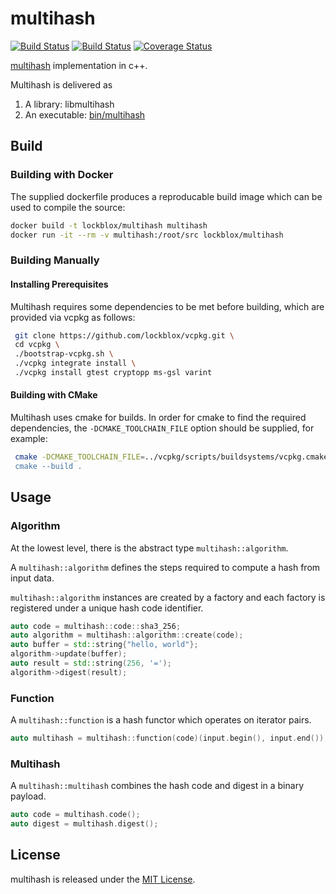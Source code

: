 # multihash

[![Build Status](https://travis-ci.org/cpp-ipfs/cpp-multihash.svg?branch=master)](https://travis-ci.org/cpp-ipfs/cpp-multihash)
[![Build Status](https://ci.appveyor.com/api/projects/status/github/cpp-ipfs/cpp-multihash?svg=true)](https://ci.appveyor.com/project/lockblox/cpp-multihash)
[![Coverage Status](https://coveralls.io/repos/github/cpp-ipfs/cpp-multihash/badge.svg?branch=master)](https://coveralls.io/github/cpp-ipfs/cpp-multihash?branch=master)

[multihash](//github.com/jbenet/multihash) implementation in c++.

Multihash is delivered as

1. A library: libmultihash
2. An executable: [bin/multihash](multihash/main.cpp)

## Build

### Building with Docker

The supplied dockerfile produces a reproducable build image which can be used to compile the source:

```bash
docker build -t lockblox/multihash multihash
docker run -it --rm -v multihash:/root/src lockblox/multihash 
```

### Building Manually

#### Installing Prerequisites

Multihash requires some dependencies to be met before building, which are provided via vcpkg as follows:

```bash
 git clone https://github.com/lockblox/vcpkg.git \
 cd vcpkg \
 ./bootstrap-vcpkg.sh \
 ./vcpkg integrate install \
 ./vcpkg install gtest cryptopp ms-gsl varint
```

#### Building with CMake

Multihash uses cmake for builds. In order for cmake to find the required dependencies, the `-DCMAKE_TOOLCHAIN_FILE` option should be supplied, for example:

```bash
 cmake -DCMAKE_TOOLCHAIN_FILE=../vcpkg/scripts/buildsystems/vcpkg.cmake" ../multihash
 cmake --build .
 ```

## Usage

### Algorithm

At the lowest level, there is the abstract type `multihash::algorithm`.

A `multihash::algorithm` defines the steps required to compute a hash from
input data.

`multihash::algorithm` instances are created by a factory and each factory is
registered under a unique hash code identifier.

```cpp
auto code = multihash::code::sha3_256;
auto algorithm = multihash::algorithm::create(code);
auto buffer = std::string{"hello, world"};
algorithm->update(buffer);
auto result = std::string(256, '=');
algorithm->digest(result);
```

### Function

A `multihash::function` is a hash functor which operates on iterator pairs.

```cpp
auto multihash = multihash::function(code)(input.begin(), input.end());
```

### Multihash

A `multihash::multihash` combines the hash code and digest in a binary payload.

```cpp
auto code = multihash.code();
auto digest = multihash.digest();
```

## License

multihash is released under the [MIT License](LICENSE.txt).